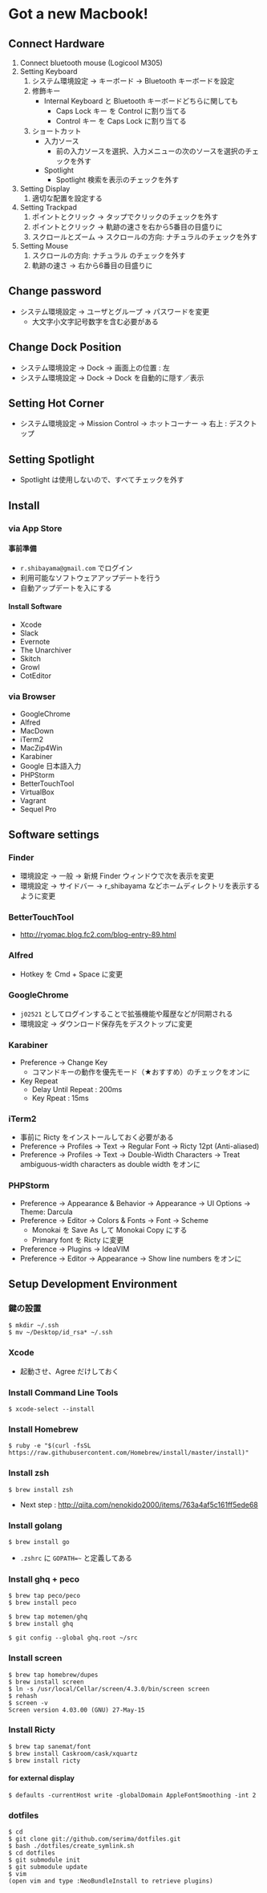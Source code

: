 # Got a new Macbook!
## Connect Hardware

1. Connect bluetooth mouse (Logicool M305)
2. Setting Keyboard
	1. システム環境設定 -> キーボード -> Bluetooth キーボードを設定
	2. 修飾キー
		* Internal Keyboard と Bluetooth キーボードどちらに関しても
			* Caps Lock キー を Control に割り当てる
			* Control キー を Caps Lock に割り当てる
	3. ショートカット
		* 入力ソース
			* 前の入力ソースを選択、入力メニューの次のソースを選択のチェックを外す
		* Spotlight
			* Spotlight 検索を表示のチェックを外す
3. Setting Display
	1. 適切な配置を設定する
2. Setting Trackpad
	1. ポイントとクリック -> タップでクリックのチェックを外す
	2. ポイントとクリック -> 軌跡の速さを右から5番目の目盛りに
	3. スクロールとズーム -> スクロールの方向: ナチュラルのチェックを外す
4. Setting Mouse
	1. スクロールの方向: ナチュラル のチェックを外す
	2. 軌跡の速さ -> 右から6番目の目盛りに

## Change password

* システム環境設定 -> ユーザとグループ -> パスワードを変更
	* 大文字小文字記号数字を含む必要がある

## Change Dock Position

* システム環境設定 -> Dock -> 画面上の位置 : 左
* システム環境設定 -> Dock -> Dock を自動的に隠す／表示

## Setting Hot Corner

* システム環境設定 -> Mission Control -> ホットコーナー -> 右上 : デスクトップ

## Setting Spotlight

* Spotlight は使用しないので、すべてチェックを外す

## Install

### via App Store

#### 事前準備
* `r.shibayama@gmail.com` でログイン
* 利用可能なソフトウェアアップデートを行う
* 自動アップデートを入にする

#### Install Software

* Xcode
* Slack
* Evernote
* The Unarchiver
* Skitch
* Growl
* CotEditor

### via Browser

* GoogleChrome
* Alfred
* MacDown
* iTerm2
* MacZip4Win
* Karabiner
* Google 日本語入力
* PHPStorm
* BetterTouchTool
* VirtualBox
* Vagrant
* Sequel Pro

## Software settings

### Finder

* 環境設定 -> 一般 -> 新規 Finder ウィンドウで次を表示を変更
* 環境設定 -> サイドバー -> r_shibayama などホームディレクトリを表示するように変更

### BetterTouchTool

* http://ryomac.blog.fc2.com/blog-entry-89.html

### Alfred

* Hotkey を Cmd + Space に変更

### GoogleChrome

* `j02521` としてログインすることで拡張機能や履歴などが同期される
* 環境設定 -> ダウンロード保存先をデスクトップに変更

### Karabiner

* Preference -> Change Key
	* コマンドキーの動作を優先モード（★おすすめ）のチェックをオンに
* Key Repeat
	* Delay Until Repeat : 200ms
	* Key Rpeat : 15ms

### iTerm2

* 事前に Ricty をインストールしておく必要がある
* Preference -> Profiles -> Text -> Regular Font -> Ricty 12pt (Anti-aliased)
* Preference -> Profiles -> Text -> Double-Width Characters -> Treat ambiguous-width characters as double width をオンに

### PHPStorm

* Preference -> Appearance & Behavior -> Appearance -> UI Options -> Theme: Darcula
* Preference -> Editor -> Colors & Fonts -> Font -> Scheme
	* Monokai を Save As して Monokai Copy にする
	* Primary font を Ricty に変更
* Preference -> Plugins -> IdeaVIM
* Preference -> Editor -> Appearance -> Show line numbers をオンに

## Setup Development Environment

### 鍵の設置

```
$ mkdir ~/.ssh
$ mv ~/Desktop/id_rsa* ~/.ssh
```

### Xcode

* 起動させ、Agree だけしておく

### Install Command Line Tools

```
$ xcode-select --install
```

### Install Homebrew

```
$ ruby -e "$(curl -fsSL https://raw.githubusercontent.com/Homebrew/install/master/install)"
```

### Install zsh

```
$ brew install zsh
```

* Next step : http://qiita.com/nenokido2000/items/763a4af5c161ff5ede68

### Install golang

```
$ brew install go
```

* `.zshrc` に `GOPATH=~` と定義してある

### Install ghq + peco

```
$ brew tap peco/peco
$ brew install peco

$ brew tap motemen/ghq
$ brew install ghq

$ git config --global ghq.root ~/src
```

### Install screen

```
$ brew tap homebrew/dupes
$ brew install screen
$ ln -s /usr/local/Cellar/screen/4.3.0/bin/screen screen
$ rehash
$ screen -v
Screen version 4.03.00 (GNU) 27-May-15
```

### Install Ricty

```
$ brew tap sanemat/font
$ brew install Caskroom/cask/xquartz
$ brew install ricty
```

#### for external display

```
$ defaults -currentHost write -globalDomain AppleFontSmoothing -int 2
```

### dotfiles

```
$ cd
$ git clone git://github.com/serima/dotfiles.git 
$ bash ./dotfiles/create_symlink.sh
$ cd dotfiles
$ git submodule init
$ git submodule update
$ vim
(open vim and type :NeoBundleInstall to retrieve plugins)
```

